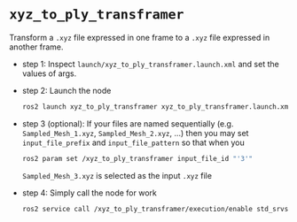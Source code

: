 # `xyz_to_ply_transframer`

Transform a `.xyz` file expressed in one frame to a `.xyz` file expressed in another frame.

- step 1: Inspect `launch/xyz_to_ply_transframer.launch.xml` and set the values of args.

- step 2: Launch the node

  ```bash
  ros2 launch xyz_to_ply_transframer xyz_to_ply_transframer.launch.xml
  ```

- step 3 (optional): If your files are named sequentially (e.g. `Sampled_Mesh_1.xyz`, `Sampled_Mesh_2.xyz`, ...) then you may set `input_file_prefix` and `input_file_pattern` so that when you

  ```bash
  ros2 param set /xyz_to_ply_transframer input_file_id "'3'"
  ```

  `Sampled_Mesh_3.xyz` is selected as the input `.xyz` file

- step 4: Simply call the node for work

  ```bash
  ros2 service call /xyz_to_ply_transframer/execution/enable std_srvs/srv/Trigger
  ```

